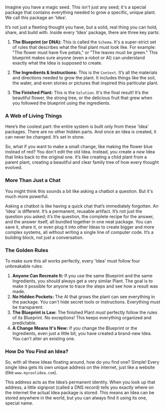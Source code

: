 Imagine you have a magic seed. This isn't just any seed; it's a special package that contains everything needed to grow a specific, unique plant. We call this package an 'Idea'.

It’s not just a fleeting thought you have, but a solid, real thing you can hold, share, and build with. Inside every 'Idea' package, there are three key parts:

1.  **The Blueprint (or DNA):** This is called the `Schema`. It's a super-strict set of rules that describes what the final plant must look like. For example: "The flower must have five petals," or "The leaves must be green." This blueprint makes sure anyone (even a robot or AI) can understand exactly what the Idea is supposed to create.

2.  **The Ingredients & Instructions:** This is the `Context`. It’s all the materials and directions needed to grow the plant. It includes things like the soil, the water, and even stories or pictures that inspired this particular plant.

3.  **The Finished Plant:** This is the `Solution`. It's the final result! It’s the beautiful flower, the strong tree, or the delicious fruit that grew when you followed the blueprint using the ingredients.

### A Web of Living Things

Here’s the coolest part: the entire system is built only from these 'Idea' packages. There are no other hidden parts. And once an Idea is created, it can never be changed. It’s set in stone.

So, what if you want to make a small change, like making the flower blue instead of red? You don't edit the old Idea. Instead, you create a *new* Idea that links back to the original one. It’s like creating a child plant from a parent plant, creating a beautiful and clear family tree of how every thought evolved.

### More Than Just a Chat

You might think this sounds a bit like asking a chatbot a question. But it's much more powerful.

Asking a chatbot is like having a quick chat that’s immediately forgotten. An 'Idea' is different. It’s a permanent, reusable artifact. It’s not just the question you asked; it’s the question, the complete recipe for the answer, and the answer itself, all bundled together in one neat package. You can save it, share it, or even plug it into other Ideas to create bigger and more complex systems, all without writing a single line of computer code. It’s a building block, not just a conversation.

### The Golden Rules

To make sure this all works perfectly, every 'Idea' must follow four unbreakable rules:

1.  **Anyone Can Recreate It:** If you use the same Blueprint and the same Ingredients, you should always get a very similar Plant. The goal is to make it possible for anyone to trace the steps and see how a result was made.
2.  **No Hidden Pockets:** The AI that grows the plant can see everything in the package. You can't hide secret tools or instructions. Everything must be transparent.
3.  **The Blueprint is Law:** The finished Plant *must* perfectly follow the rules of its Blueprint. No exceptions! This keeps everything organized and predictable.
4.  **A Change Means It's New:** If you change the Blueprint or the Ingredients, even just a little bit, you have created a brand-new Idea. You can't alter an existing one.

### How Do You Find an Idea?

So, with all these Ideas floating around, how do you find one? Simple! Every single Idea gets its own unique address on the internet, just like a website (like `www.mycoolidea.com`).

This address acts as the Idea’s permanent identity. When you look up that address, a little signpost (called a DNS record) tells you exactly where on the internet the actual Idea package is stored. This means an Idea can be stored anywhere in the world, but you can always find it using its one, special name.